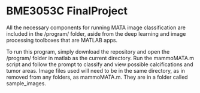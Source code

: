 # BME3053C FinalProject

All the necessary components for running MATA image classification are included in the /program/ folder, aside from the deep learning and image processing toolboxes that are MATLAB apps.

To run this program, simply download the repository and open the /program/ folder in matlab as the current directory. 
Run the mammoMATA.m script and follow the prompt to classify and view possible calcifications and tumor areas.
Image files used will need to be in the same directory, as in removed from any folders, as mammoMATA.m. They are in a folder called sample_images.
